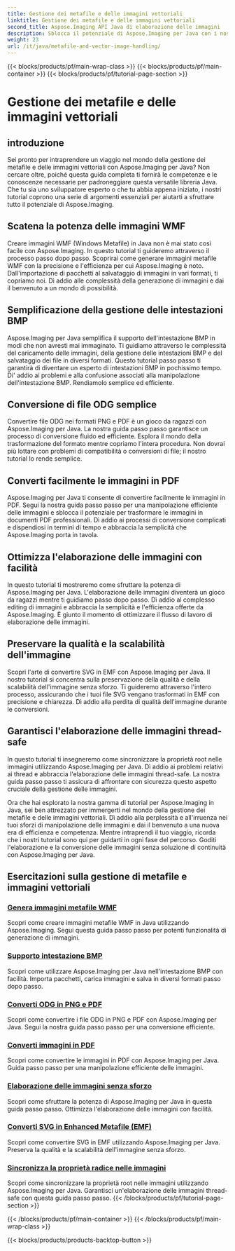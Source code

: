 ```yaml
---
title: Gestione dei metafile e delle immagini vettoriali
linktitle: Gestione dei metafile e delle immagini vettoriali
second_title: Aspose.Imaging API Java di elaborazione delle immagini
description: Sblocca il potenziale di Aspose.Imaging per Java con i nostri tutorial passo passo. Crea immagini metafile WMF, gestisci intestazioni BMP e altro ancora con facilità.
weight: 23
url: /it/java/metafile-and-vector-image-handling/
---
```


{{< blocks/products/pf/main-wrap-class >}}
{{< blocks/products/pf/main-container >}}
{{< blocks/products/pf/tutorial-page-section >}}

# Gestione dei metafile e delle immagini vettoriali

## introduzione

Sei pronto per intraprendere un viaggio nel mondo della gestione dei metafile e delle immagini vettoriali con Aspose.Imaging per Java? Non cercare oltre, poiché questa guida completa ti fornirà le competenze e le conoscenze necessarie per padroneggiare questa versatile libreria Java. Che tu sia uno sviluppatore esperto o che tu abbia appena iniziato, i nostri tutorial coprono una serie di argomenti essenziali per aiutarti a sfruttare tutto il potenziale di Aspose.Imaging.

## Scatena la potenza delle immagini WMF

Creare immagini WMF (Windows Metafile) in Java non è mai stato così facile con Aspose.Imaging. In questo tutorial ti guideremo attraverso il processo passo dopo passo. Scoprirai come generare immagini metafile WMF con la precisione e l'efficienza per cui Aspose.Imaging è noto. Dall'importazione di pacchetti al salvataggio di immagini in vari formati, ti copriamo noi. Dì addio alle complessità della generazione di immagini e dai il benvenuto a un mondo di possibilità.

## Semplificazione della gestione delle intestazioni BMP

Aspose.Imaging per Java semplifica il supporto dell'intestazione BMP in modi che non avresti mai immaginato. Ti guidiamo attraverso le complessità del caricamento delle immagini, della gestione delle intestazioni BMP e del salvataggio dei file in diversi formati. Questo tutorial passo passo ti garantirà di diventare un esperto di intestazioni BMP in pochissimo tempo. Di' addio ai problemi e alla confusione associati alla manipolazione dell'intestazione BMP. Rendiamolo semplice ed efficiente.

## Conversione di file ODG semplice

Convertire file ODG nei formati PNG e PDF è un gioco da ragazzi con Aspose.Imaging per Java. La nostra guida passo passo garantisce un processo di conversione fluido ed efficiente. Esplora il mondo della trasformazione del formato mentre copriamo l'intera procedura. Non dovrai più lottare con problemi di compatibilità o conversioni di file; il nostro tutorial lo rende semplice.

## Converti facilmente le immagini in PDF

Aspose.Imaging per Java ti consente di convertire facilmente le immagini in PDF. Segui la nostra guida passo passo per una manipolazione efficiente delle immagini e sblocca il potenziale per trasformare le immagini in documenti PDF professionali. Dì addio ai processi di conversione complicati e dispendiosi in termini di tempo e abbraccia la semplicità che Aspose.Imaging porta in tavola.

## Ottimizza l'elaborazione delle immagini con facilità

In questo tutorial ti mostreremo come sfruttare la potenza di Aspose.Imaging per Java. L'elaborazione delle immagini diventerà un gioco da ragazzi mentre ti guidiamo passo dopo passo. Dì addio al complesso editing di immagini e abbraccia la semplicità e l'efficienza offerte da Aspose.Imaging. È giunto il momento di ottimizzare il flusso di lavoro di elaborazione delle immagini.

## Preservare la qualità e la scalabilità dell'immagine

Scopri l'arte di convertire SVG in EMF con Aspose.Imaging per Java. Il nostro tutorial si concentra sulla preservazione della qualità e della scalabilità dell'immagine senza sforzo. Ti guideremo attraverso l'intero processo, assicurando che i tuoi file SVG vengano trasformati in EMF con precisione e chiarezza. Dì addio alla perdita di qualità dell'immagine durante le conversioni.

## Garantisci l'elaborazione delle immagini thread-safe

In questo tutorial ti insegneremo come sincronizzare la proprietà root nelle immagini utilizzando Aspose.Imaging per Java. Dì addio ai problemi relativi ai thread e abbraccia l'elaborazione delle immagini thread-safe. La nostra guida passo passo ti assicura di affrontare con sicurezza questo aspetto cruciale della gestione delle immagini.

Ora che hai esplorato la nostra gamma di tutorial per Aspose.Imaging in Java, sei ben attrezzato per immergerti nel mondo della gestione dei metafile e delle immagini vettoriali. Dì addio alla perplessità e all'irruenza nei tuoi sforzi di manipolazione delle immagini e dai il benvenuto a una nuova era di efficienza e competenza. Mentre intraprendi il tuo viaggio, ricorda che i nostri tutorial sono qui per guidarti in ogni fase del percorso. Goditi l'elaborazione e la conversione delle immagini senza soluzione di continuità con Aspose.Imaging per Java.
## Esercitazioni sulla gestione di metafile e immagini vettoriali
### [Genera immagini metafile WMF](./generate-wmf-metafile-images/)
Scopri come creare immagini metafile WMF in Java utilizzando Aspose.Imaging. Segui questa guida passo passo per potenti funzionalità di generazione di immagini.
### [Supporto intestazione BMP](./bmp-header-support/)
Scopri come utilizzare Aspose.Imaging per Java nell'intestazione BMP con facilità. Importa pacchetti, carica immagini e salva in diversi formati passo dopo passo.
### [Converti ODG in PNG e PDF](./odg-file-format-support/)
Scopri come convertire i file ODG in PNG e PDF con Aspose.Imaging per Java. Segui la nostra guida passo passo per una conversione efficiente.
### [Converti immagini in PDF](./pdf-dpi-settings-configuration/)
Scopri come convertire le immagini in PDF con Aspose.Imaging per Java. Guida passo passo per una manipolazione efficiente delle immagini.
### [Elaborazione delle immagini senza sforzo](./otg-file-format-support/)
Scopri come sfruttare la potenza di Aspose.Imaging per Java in questa guida passo passo. Ottimizza l'elaborazione delle immagini con facilità.
### [Converti SVG in Enhanced Metafile (EMF)](./convert-svg-to-enhanced-metafile/)
Scopri come convertire SVG in EMF utilizzando Aspose.Imaging per Java. Preserva la qualità e la scalabilità dell'immagine senza sforzo.
### [Sincronizza la proprietà radice nelle immagini](./synchronize-root-property-in-images/)
Scopri come sincronizzare la proprietà root nelle immagini utilizzando Aspose.Imaging per Java. Garantisci un'elaborazione delle immagini thread-safe con questa guida passo passo.
{{< /blocks/products/pf/tutorial-page-section >}}

{{< /blocks/products/pf/main-container >}}
{{< /blocks/products/pf/main-wrap-class >}}

{{< blocks/products/products-backtop-button >}}
